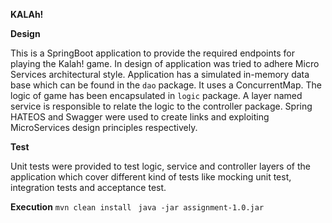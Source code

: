 **KALAh!**

**Design**

This is a SpringBoot application to provide the required endpoints for playing the Kalah! game. In design of application
was tried to adhere Micro Services architectural style. Application has a simulated in-memory data base which can be found
in the `dao` package. It uses a ConcurrentMap. The logic of game has been encapsulated in `logic` package. A layer named 
service is responsible to relate the logic to the controller package. Spring HATEOS and Swagger were used to create links
and exploiting MicroServices design principles respectively. 

**Test**

Unit tests were provided to test logic, service and controller layers of the application which cover different kind of
tests like mocking unit test, integration tests and acceptance test.

**Execution**
`mvn clean install `
`java -jar assignment-1.0.jar`

